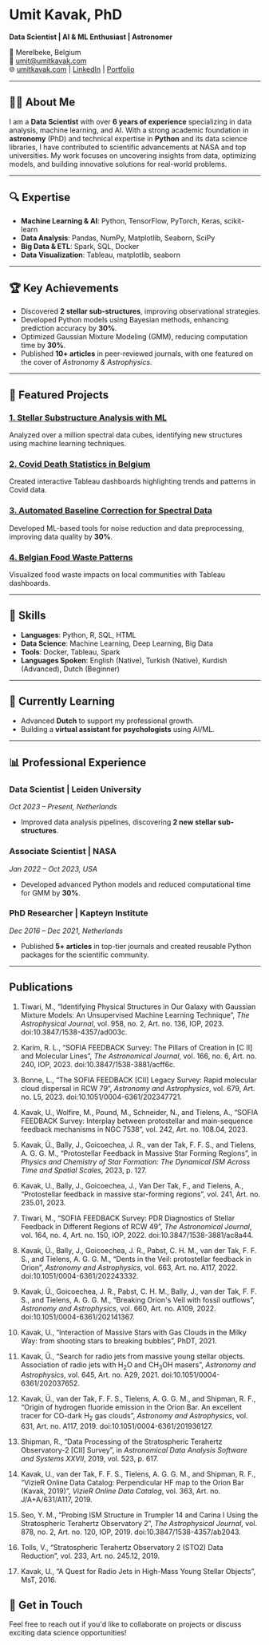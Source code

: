 # Umit Kavak, PhD  
**Data Scientist | AI & ML Enthusiast | Astronomer**  

📍 Merelbeke, Belgium  
📧 [umit@umitkavak.com](mailto:umit@umitkavak.com)  
🌐 [umitkavak.com](https://umitkavak.com) | [LinkedIn](https://linkedin.com/in/umitkavak) | [Portfolio](https://umitkavak.github.io)

---

## 👨‍💻 About Me  

I am a **Data Scientist** with over **6 years of experience** specializing in data analysis, machine learning, and AI. With a strong academic foundation in **astronomy** (PhD) and technical expertise in **Python** and its data science libraries, I have contributed to scientific advancements at NASA and top universities. My work focuses on uncovering insights from data, optimizing models, and building innovative solutions for real-world problems.

---

## 🔍 Expertise  

- **Machine Learning & AI**: Python, TensorFlow, PyTorch, Keras, scikit-learn  
- **Data Analysis**: Pandas, NumPy, Matplotlib, Seaborn, SciPy  
- **Big Data & ETL**: Spark, SQL, Docker  
- **Data Visualization**: Tableau, matplotlib, seaborn  

---

## 🏆 Key Achievements  

- Discovered **2 stellar sub-structures**, improving observational strategies.  
- Developed Python models using Bayesian methods, enhancing prediction accuracy by **30%**.  
- Optimized Gaussian Mixture Modeling (GMM), reducing computation time by **30%**.  
- Published **10+ articles** in peer-reviewed journals, with one featured on the cover of *Astronomy & Astrophysics*.  

---

## 📂 Featured Projects  

### [1. Stellar Substructure Analysis with ML](https://github.com/umitkavak/stellar-analysis)  
Analyzed over a million spectral data cubes, identifying new structures using machine learning techniques.

### [2. Covid Death Statistics in Belgium](https://github.com/umitkavak/covid-viz-belgium)  
Created interactive Tableau dashboards highlighting trends and patterns in Covid data.

### [3. Automated Baseline Correction for Spectral Data](https://github.com/umitkavak/baseline-correction)  
Developed ML-based tools for noise reduction and data preprocessing, improving data quality by **30%**.

### [4. Belgian Food Waste Patterns](https://github.com/umitkavak/food-waste-belgium)  
Visualized food waste impacts on local communities with Tableau dashboards.

---

## 🌟 Skills  

- **Languages**: Python, R, SQL, HTML  
- **Data Science**: Machine Learning, Deep Learning, Big Data  
- **Tools**: Docker, Tableau, Spark  
- **Languages Spoken**: English (Native), Turkish (Native), Kurdish (Advanced), Dutch (Beginner)  

---

## 🌱 Currently Learning  

- Advanced **Dutch** to support my professional growth.  
- Building a **virtual assistant for psychologists** using AI/ML.  

---

## 📊 Professional Experience  

### Data Scientist | **Leiden University**  
*Oct 2023 – Present, Netherlands*  
- Improved data analysis pipelines, discovering **2 new stellar sub-structures**.

### Associate Scientist | **NASA**  
*Jan 2022 – Oct 2023, USA*  
- Developed advanced Python models and reduced computational time for GMM by **30%**.  

### PhD Researcher | **Kapteyn Institute**  
*Dec 2016 – Dec 2021, Netherlands*  
- Published **5+ articles** in top-tier journals and created reusable Python packages for the scientific community.  

---

## Publications

1. Tiwari, M., “Identifying Physical Structures in Our Galaxy with Gaussian Mixture Models: An Unsupervised Machine Learning Technique”, <i>The Astrophysical Journal</i>, vol. 958, no. 2, Art. no. 136, IOP, 2023. doi:10.3847/1538-4357/ad003c.

2. Karim, R. L., “SOFIA FEEDBACK Survey: The Pillars of Creation in [C II] and Molecular Lines”, <i>The Astronomical Journal</i>, vol. 166, no. 6, Art. no. 240, IOP, 2023. doi:10.3847/1538-3881/acff6c.

3. Bonne, L., “The SOFIA FEEDBACK [CII] Legacy Survey: Rapid molecular cloud dispersal in RCW 79”, <i>Astronomy and Astrophysics</i>, vol. 679, Art. no. L5, 2023. doi:10.1051/0004-6361/202347721.

4. Kavak, U., Wolfire, M., Pound, M., Schneider, N., and Tielens, A., “SOFIA FEEDBACK Survey: Interplay between protostellar and main-sequence feedback mechanisms in NGC 7538”, vol. 242, Art. no. 108.04, 2023.

5. Kavak, Ü., Bally, J., Goicoechea, J. R., van der Tak, F. F. S., and Tielens, A. G. G. M., “Protostellar Feedback in Massive Star Forming Regions”, in <i>Physics and Chemistry of Star Formation: The Dynamical ISM Across Time and Spatial Scales</i>, 2023, p. 127.

6. Kavak, U., Bally, J., Goicoechea, J., Van Der Tak, F., and Tielens, A., “Protostellar feedback in massive star-forming regions”, vol. 241, Art. no. 235.01, 2023.

7. Tiwari, M., “SOFIA FEEDBACK Survey: PDR Diagnostics of Stellar Feedback in Different Regions of RCW 49”, <i>The Astronomical Journal</i>, vol. 164, no. 4, Art. no. 150, IOP, 2022. doi:10.3847/1538-3881/ac8a44.

8. Kavak, Ü., Bally, J., Goicoechea, J. R., Pabst, C. H. M., van der Tak, F. F. S., and Tielens, A. G. G. M., “Dents in the Veil: protostellar feedback in Orion”, <i>Astronomy and Astrophysics</i>, vol. 663, Art. no. A117, 2022. doi:10.1051/0004-6361/202243332.

9. Kavak, Ü., Goicoechea, J. R., Pabst, C. H. M., Bally, J., van der Tak, F. F. S., and Tielens, A. G. G. M., “Breaking Orion's Veil with fossil outflows”, <i>Astronomy and Astrophysics</i>, vol. 660, Art. no. A109, 2022. doi:10.1051/0004-6361/202141367.

10. Kavak, U., “Interaction of Massive Stars with Gas Clouds in the Milky Way: from shooting stars to breaking bubbles”, PhDT, 2021.

11. Kavak, Ü., “Search for radio jets from massive young stellar objects. Association of radio jets with H<SUB>2</SUB>O and CH<SUB>3</SUB>OH masers”, <i>Astronomy and Astrophysics</i>, vol. 645, Art. no. A29, 2021. doi:10.1051/0004-6361/202037652.

12. Kavak, Ü., van der Tak, F. F. S., Tielens, A. G. G. M., and Shipman, R. F., “Origin of hydrogen fluoride emission in the Orion Bar. An excellent tracer for CO-dark H<SUB>2</SUB> gas clouds”, <i>Astronomy and Astrophysics</i>, vol. 631, Art. no. A117, 2019. doi:10.1051/0004-6361/201936127.

13. Shipman, R., “Data Processing of the Stratospheric Terahertz Observatory-2 [CII] Survey”, in <i>Astronomical Data Analysis Software and Systems XXVII</i>, 2019, vol. 523, p. 617.

14. Kavak, U., van der Tak, F. F. S., Tielens, A. G. G. M., and Shipman, R. F., “VizieR Online Data Catalog: Perpendicular HF map to the Orion Bar (Kavak, 2019)”, <i>VizieR Online Data Catalog</i>, vol. 363, Art. no. J/A+A/631/A117, 2019.

15. Seo, Y. M., “Probing ISM Structure in Trumpler 14 and Carina I Using the Stratospheric Terahertz Observatory 2”, <i>The Astrophysical Journal</i>, vol. 878, no. 2, Art. no. 120, IOP, 2019. doi:10.3847/1538-4357/ab2043.

16. Tolls, V., “Stratospheric Terahertz Observatory 2 (STO2) Data Reduction”, vol. 233, Art. no. 245.12, 2019.

17. Kavak, U., “A Quest for Radio Jets in High-Mass Young Stellar Objects”, MsT, 2016.

## 🔗 Get in Touch  

Feel free to reach out if you'd like to collaborate on projects or discuss exciting data science opportunities!

